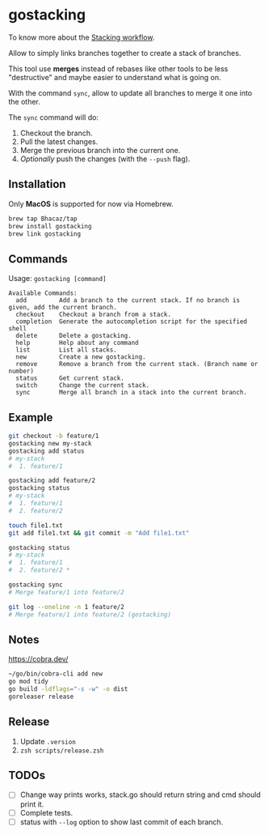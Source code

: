# gostacking

To know more about the [Stacking workflow](https://stacking.dev/).

Allow to simply links branches together to create a stack of branches.

This tool use **merges** instead of rebases like other tools to be less "destructive" and maybe easier to understand
what is going on.

With the command `sync`,
allow to update all branches to merge it one into the other. 

The `sync` command will do:
1. Checkout the branch.
2. Pull the latest changes.
3. Merge the previous branch into the current one.
4. _Optionally_ push the changes (with the `--push` flag).

## Installation

Only **MacOS** is supported for now via Homebrew.

```bash
brew tap Bhacaz/tap
brew install gostacking
brew link gostacking
```

## Commands

Usage:
`gostacking [command]`

```
Available Commands:
  add         Add a branch to the current stack. If no branch is given, add the current branch.
  checkout    Checkout a branch from a stack.
  completion  Generate the autocompletion script for the specified shell
  delete      Delete a gostacking.
  help        Help about any command
  list        List all stacks.
  new         Create a new gostacking.
  remove      Remove a branch from the current stack. (Branch name or number)
  status      Get current stack.
  switch      Change the current stack.
  sync        Merge all branch in a stack into the current branch.
```

## Example

```bash
git checkout -b feature/1
gostacking new my-stack
gostacking add status
# my-stack
#  1. feature/1

gostacking add feature/2
gostacking status
# my-stack
#  1. feature/1
#  2. feature/2

touch file1.txt
git add file1.txt && git commit -m "Add file1.txt"

gostacking status
# my-stack
#  1. feature/1
#  2. feature/2 *

gostacking sync
# Merge feature/1 into feature/2

git log --oneline -n 1 feature/2
# Merge feature/1 into feature/2 (gostacking)
```

## Notes

https://cobra.dev/

```bash
~/go/bin/cobra-cli add new
go mod tidy
go build -ldflags="-s -w" -o dist
goreleaser release
```

## Release

1. Update `.version`
2. `zsh scripts/release.zsh`

## TODOs

- [ ] Change way prints works, stack.go should return string and cmd should print it.
- [ ] Complete tests.
- [ ] status with `--log` option to show last commit of each branch.
